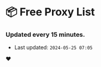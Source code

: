 # :package: Free Proxy List
### Updated every 15 minutes.

- Last updated: `2024-05-25 07:05`

:heart:

